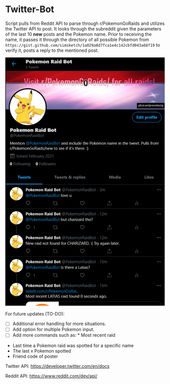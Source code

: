 # Twitter-Bot
Script pulls from Reddit API to parse through r/PokemonGoRaids and utilizes the Twitter API to post. It looks through the subreddit given the parameters of the last 10 **new** posts and the Pokemon name. Prior to receiving the name, it passes it through the directory of all possible Pokemon from ```https://gist.github.com/simsketch/1a029a8d7fca1e4c142cbfd043a68f19```
to verify it, posts a reply to the mentioned post.

![](media/twitter_main.png)

For future updates (TO-DO):
- [ ] Additional error handling for more situations.
- [ ] Add option for multiple Pokemon input.
- [ ] Add more commands such as: * Most recent raid
* Last time a Pokemon raid was spotted for a specific name
* The last x Pokemon spotted
* Friend code of poster

Twitter API:
https://developer.twitter.com/en/docs

Reddit API:
https://www.reddit.com/dev/api/
